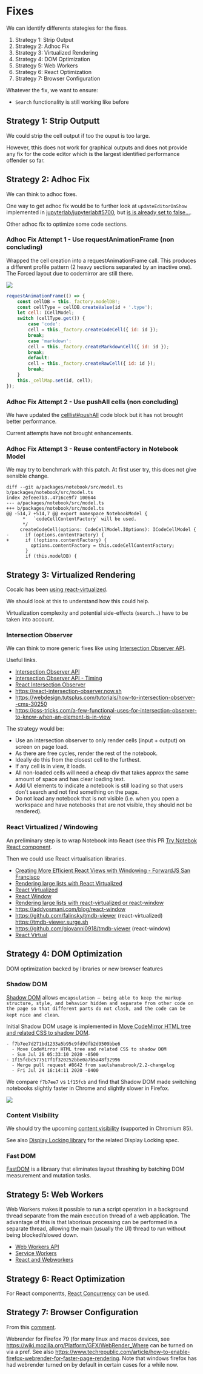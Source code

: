 # Fixes

We can identify differents stategies for the fixes.

1. Strategy 1: Strip Output
1. Strategy 2: Adhoc Fix
1. Strategy 3: Virtualized Rendering
1. Strategy 4: DOM Optimization
1. Strategy 5: Web Workers
1. Strategy 6: React Optimization
1. Strategy 7: Browser Configuration

Whatever the fix, we want to ensure:

- `Search` functionality is still working like before

## Strategy 1: Strip Outputt

We could strip the cell output if too the ouput is too large.

However, tthis does not work for graphical outputs and does not provide any fix for the code editor which is the largest identified performance offender so far.

## Strategy 2: Adhoc Fix

We can think to adhoc fixes.

One way to get adhoc fix would be to further look at `updateEditorOnShow` implemented in [jupyterlab/jupyterlab#5700](https://github.com/jupyterlab/jupyterlab/issues/5700), but [is is already set to false...](https://github.com/jupyterlab/jupyterlab/blob/71f07379b184d5b0b8b67b55163d27194a61a0ac/packages/notebook/src/widget.ts#L493).

Other adhoc fix to optimize some code sections.

### Adhoc Fix Attempt 1 - Use requestAnimationFrame (non concluding)

Wrapped the cell creation into a requestAnimationFrame call. This produces a different profile pattern (2 heavy sections separated by an inactive one). The Forced layout due to codemirror are still there.

![](images/profiles/89731086-9d4e3100-da44-11ea-9e2b-292f8a14920c.png "")

```javascript
requestAnimationFrame(() => {
    const cellDB = this._factory.modelDB!;
    const cellType = cellDB.createValue(id + '.type');
    let cell: ICellModel;
    switch (cellType.get()) {
        case 'code':
        cell = this._factory.createCodeCell({ id: id });
        break;
        case 'markdown':
        cell = this._factory.createMarkdownCell({ id: id });
        break;
        default:
        cell = this._factory.createRawCell({ id: id });
        break;
    }
    this._cellMap.set(id, cell);
});
```

### Adhoc Fix Attempt 2 - Use pushAll cells (non concluding)

We have updated the [celllist#pushAll](https://github.com/jupyterlab/jupyterlab/blob/7d1e17381d3ed61c23c189822810e8b4918d57ba/packages/notebook/src/celllist.ts#L333-L341) code block but it has not brought better performance.

Current attempts have not brought enhancements.

### Adhoc Fix Attempt 3 - Reuse contentFactory in Notebook Model

We may try to benchmark with this patch. At first user try, this does not give sensible change.

```
diff --git a/packages/notebook/src/model.ts b/packages/notebook/src/model.ts
index 2efeee7b3..4716ce9f7 100644
--- a/packages/notebook/src/model.ts
+++ b/packages/notebook/src/model.ts
@@ -514,7 +514,7 @@ export namespace NotebookModel {
      *   `codeCellContentFactory` will be used.
      */
     createCodeCell(options: CodeCellModel.IOptions): ICodeCellModel {
-      if (options.contentFactory) {
+      if (!options.contentFactory) {
         options.contentFactory = this.codeCellContentFactory;
       }
       if (this.modelDB) {
```

## Strategy 3: Virtualized Rendering

Cocalc has been [using react-virtualized](https://github.com/sagemathinc/cocalc/pull/3969).

We should look at this to understand how this could help.

Virtualization complexity and potential side-effects (search...) have to be taken into account.

### Intersection Observer

We can think to more generic fixes like using [Intersection Observer API](https://developer.mozilla.org/en-US/docs/Web/API/Intersection_Observer_API).

Useful links.

- [Intersection Observer API](https://developer.mozilla.org/en-US/docs/Web/API/Intersection_Observer_API)
- [Intersection Observer API - Timing](https://developer.mozilla.org/en-US/docs/Web/API/Intersection_Observer_API/Timing_element_visibility)
- [React Intersection Observer](https://github.com/thebuilder/react-intersection-observer)
- https://react-intersection-observer.now.sh
- https://webdesign.tutsplus.com/tutorials/how-to-intersection-observer--cms-30250
- https://css-tricks.com/a-few-functional-uses-for-intersection-observer-to-know-when-an-element-is-in-view

The strategy would be:

- Use an intersection observer to only render cells (input + output) on screen on page load.
- As there are free cycles, render the rest of the notebook.
- Ideally do this from the closest cell to the furthest.
- If any cell is in view, it loads.
- All non-loaded cells will need a cheap div that takes approx the same amount of space and has clear loading text.
- Add UI elements to indicate a notebook is still loading so that users don't search and not find something on the page.
- Do not load any notebook that is not visible (i.e. when you open a workspace and have notebooks that are not visible, they should not be rendered).

### React Virtualized / Windowing

An preliminary step is to wrap Notebook into React (see this PR [Try Notebok React component](https://github.com/jupyterlab/benchmarks/issues/15).

Then we could use React virtualisation libraries.

- [Creating More Efficient React Views with Windowing - ForwardJS San Francisco](https://www.youtube.com/watch?v=t4tuhg7b50I)
- [Rendering large lists with React Virtualized](https://www.youtube.com/watch?v=UrgfPjX97Yg)
- [React Virtualized](https://github.com/bvaughn/react-virtualized)
- [React Window](https://github.com/bvaughn/react-window)
- [Rendering large lists with react-virtualized or react-window](https://www.youtube.com/watch?v=QhPn6hLGljU)
- https://addyosmani.com/blog/react-window
- https://github.com/falinsky/tmdb-viewer (react-virtualized) https://tmdb-viewer.surge.sh
- https://github.com/giovanni0918/tmdb-viewer (react-window)
- [React Virtual](https://github.com/tannerlinsley/react-virtual)

## Strategy 4: DOM Optimization

DOM optimization backed by libraries or new browser features

### Shadow DOM

[Shadow DOM](https://developer.mozilla.org/en-US/docs/Web/Web_Components/Using_shadow_DOM) allows `encapsulation — being able to keep the markup structure, style, and behavior hidden and separate from other code on the page so that different parts do not clash, and the code can be kept nice and clean`.

Initial Shadow DOM usage is implemented in [Move CodeMirror HTML tree and related CSS to shadow DOM](https://github.com/jupyterlab/jupyterlab/pull/8584).

```
- f7b7ee7d271bd1233a5b95c9fd9dfb2d9509bbe6
  - Move CodeMirror HTML tree and related CSS to shadow DOM
  - Sun Jul 26 05:33:10 2020 -0500
- 1f15fcbc577517f1f320252bbe0a7b5a48f32996
  - Merge pull request #8642 from saulshanabrook/2.2-changelog
  - Fri Jul 24 16:14:11 2020 -0400
```

We compare `f7b7ee7` vs `1f15fcb` and find that Shadow DOM made switching notebooks slightly faster in Chrome and slightly slower in Firefox.

![](images/f7b7ee7d271bd1233a5b95c9fd9dfb2d9509bbe6.png "")

### Content Visibility

We should try the upcoming [content visibility](https://web.dev/content-visibility) (supported in Chromium 85).

See also [Display Locking library](https://github.com/wicg/display-locking) for the related Display Locking spec.

### Fast DOM

[FastDOM](https://github.com/wilsonpage/fastdom) is a libraary that eliminates layout thrashing by batching DOM measurement and mutation tasks.
 
## Strategy 5: Web Workers

Web Workers makes it possible to run a script operation in a background thread separate from the main execution thread of a web application. The advantage of this is that laborious processing can be performed in a separate thread, allowing the main (usually the UI) thread to run without being blocked/slowed down.

- [Web Workers API](https://developer.mozilla.org/en-US/docs/Web/API/Web_Workers_API)  
- [Service Workers](https://developers.google.com/web/fundamentals/primers/service-workers)  
- [React and Webworkers](https://github.com/facebook/react/issues/3092#issuecomment-333417970)  

## Strategy 6: React Optimization

For React componentts, [React Concurrency](https://reactjs.org/docs/concurrent-mode-intro.html#concurrency) can be used.

## Strategy 7: Browser Configuration

From this [comment](https://github.com/jupyterlab/jupyterlab/issues/4292#issuecomment-674411129).

Webrender for Firefox 79 (for many linux and macos devices, see <https://wiki.mozilla.org/Platform/GFX/WebRender_Where>  can be turned on via a pref. See also <https://www.techrepublic.com/article/how-to-enable-firefox-webrender-for-faster-page-rendering>. Note that windows firefox has had webrender turned on by default in certain cases for a while now.
